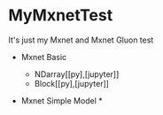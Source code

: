 # MyMxnetTest
It's just my Mxnet and Mxnet Gluon test


* Mxnet Basic
  * NDarray[[py],[jupyter]]
  * Block[[py],[jupyter]]

* Mxnet Simple Model
  * 

